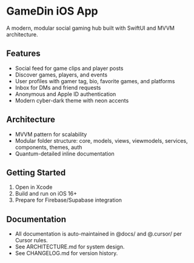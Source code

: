# GameDin iOS App

A modern, modular social gaming hub built with SwiftUI and MVVM architecture.

## Features
- Social feed for game clips and player posts
- Discover games, players, and events
- User profiles with gamer tag, bio, favorite games, and platforms
- Inbox for DMs and friend requests
- Anonymous and Apple ID authentication
- Modern cyber-dark theme with neon accents

## Architecture
- MVVM pattern for scalability
- Modular folder structure: core, models, views, viewmodels, services, components, themes, auth
- Quantum-detailed inline documentation

## Getting Started
1. Open in Xcode
2. Build and run on iOS 16+
3. Prepare for Firebase/Supabase integration

## Documentation
- All documentation is auto-maintained in @docs/ and @.cursor/ per Cursor rules.
- See ARCHITECTURE.md for system design.
- See CHANGELOG.md for version history. 